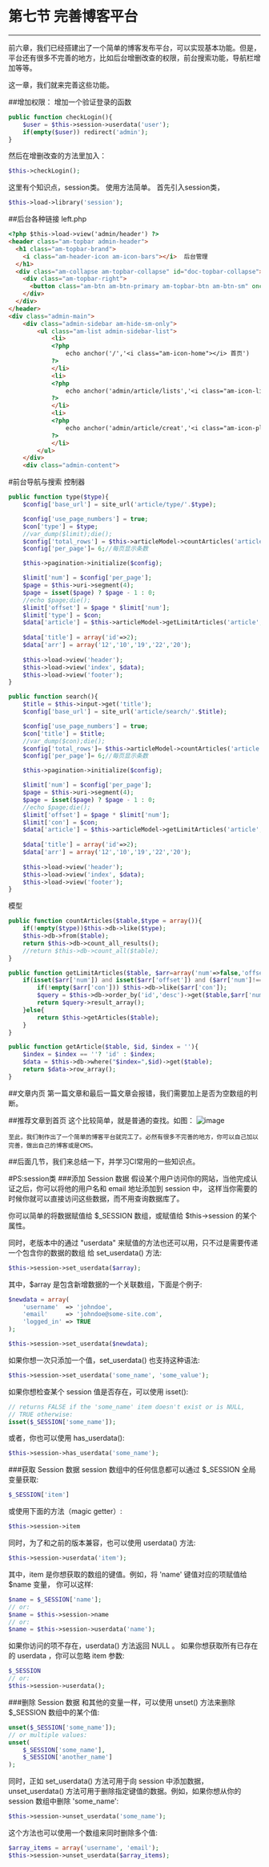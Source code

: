 ﻿# 第七节  完善博客平台

------

前六章，我们已经搭建出了一个简单的博客发布平台，可以实现基本功能。但是，平台还有很多不完善的地方，比如后台增删改查的权限，前台搜索功能，导航栏增加等等。

这一章，我们就来完善这些功能。

##增加权限：
增加一个验证登录的函数
```php
public function checkLogin(){
    $user = $this->session->userdata('user');
    if(empty($user)) redirect('admin');
}
```

然后在增删改查的方法里加入：
```php
$this->checkLogin();
```

这里有个知识点，session类。
使用方法简单。
首先引入session类，
```php
$this->load->library('session');
```
##后台各种链接
left.php
```html
<?php $this->load->view('admin/header') ?>
<header class="am-topbar admin-header">
  <h1 class="am-topbar-brand">
    <i class="am-header-icon am-icon-bars"></i>  后台管理
  </h1>
  <div class="am-collapse am-topbar-collapse" id="doc-topbar-collapse">
    <div class="am-topbar-right">
      <button class="am-btn am-btn-primary am-topbar-btn am-btn-sm" onclick="window.location.href='/index.php/admin/article/logout'">退出</button>
    </div>
  </div>
</header>
<div class="admin-main">
	<div class="admin-sidebar am-hide-sm-only">
		<ul class="am-list admin-sidebar-list">
			<li>
			<?php
				echo anchor('/','<i class="am-icon-home"></i> 首页')
			?>
			</li>
			<li>
			<?php
				echo anchor('admin/article/lists','<i class="am-icon-list"></i> 列表')
			?>
			</li>
			<li>
			<?php
				echo anchor('admin/article/creat','<i class="am-icon-plus"></i> 发布')
			?>
			</li>
		</ul>
	</div>
	<div class="admin-content">
```
#前台导航与搜索
控制器
```php
public function type($type){
    $config['base_url'] = site_url('article/type/'.$type);

	$config['use_page_numbers'] = true;
	$con['type'] = $type;
	//var_dump($limit);die();
	$config['total_rows'] = $this->articleModel->countArticles('article',$con);//数据总条数
	$config['per_page']= 6;//每页显示条数

	$this->pagination->initialize($config);

	$limit['num'] = $config['per_page'];
	$page = $this->uri->segment(4);
	$page = isset($page) ? $page - 1 : 0;
	//echo $page;die();
    $limit['offset'] = $page * $limit['num'];
    $limit['type'] = $con;
    $data['article'] = $this->articleModel->getLimitArticles('article',$limit);
    
    $data['title'] = array('id'=>2);
    $data['arr'] = array('12','10','19','22','20');
    
    $this->load->view('header');
    $this->load->view('index', $data);
    $this->load->view('footer');
}

public function search(){
    $title = $this->input->get('title');
    $config['base_url'] = site_url('article/search/'.$title);

	$config['use_page_numbers'] = true;
	$con['title'] = $title;
	//var_dump($con);die();
	$config['total_rows']= $this->articleModel->countArticles('article',$con);//数据总条数
	$config['per_page']= 6;//每页显示条数

	$this->pagination->initialize($config);

	$limit['num'] = $config['per_page'];
	$page = $this->uri->segment(4);
	$page = isset($page) ? $page - 1 : 0;
	//echo $page;die();
    $limit['offset'] = $page * $limit['num'];
    $limit['con'] = $con;
    $data['article'] = $this->articleModel->getLimitArticles('article',$limit);
    
    $data['title'] = array('id'=>2);
    $data['arr'] = array('12','10','19','22','20');
    
    $this->load->view('header');
    $this->load->view('index', $data);
    $this->load->view('footer');
}
```
模型
```php
public function countArticles($table,$type = array()){
    if(!empty($type))$this->db->like($type);
	$this->db->from($table);
	return $this->db->count_all_results();
	//return $this->db->count_all($table);
}

public function getLimitArticles($table, $arr=array('num'=>false,'offset'=>false,'con'=>array())){
    if(isset($arr['num']) and isset($arr['offset']) and ($arr['num']!==false) and ($arr['offset']!==false)){
        if(!empty($arr['con'])) $this->db->like($arr['con']);
        $query = $this->db->order_by('id','desc')->get($table,$arr['num'],$arr['offset']);
        return $query->result_array();
    }else{
        return $this->getArticles($table);
    }
}

public function getArticle($table, $id, $index = ''){
    $index = $index == ''? 'id' : $index;
    $data = $this->db->where("$index=",$id)->get($table);
    return $data->row_array();
}
```
##文章内页
第一篇文章和最后一篇文章会报错，我们需要加上是否为空数组的判断。


##推荐文章到首页
这个比较简单，就是普通的查找。如图：
![image](images/7-1.png)

    至此，我们制作出了一个简单的博客平台就完工了。必然有很多不完善的地方，你可以自己加以完善，做出自己的博客或是CMS。

##后面几节，我们来总结一下，并学习CI常用的一些知识点。

#PS:session类
###添加 Session 数据
假设某个用户访问你的网站，当他完成认证之后，你可以将他的用户名和 email 地址添加到 session 中， 这样当你需要的时候你就可以直接访问这些数据，而不用查询数据库了。

你可以简单的将数据赋值给 $_SESSION 数组，或赋值给 $this->session 的某个属性。

同时，老版本中的通过 "userdata" 来赋值的方法也还可以用，只不过是需要传递一个包含你的数据的数组 给 set_userdata() 方法:
```php
$this->session->set_userdata($array);
```
其中，$array 是包含新增数据的一个关联数组，下面是个例子:
```php
$newdata = array(
    'username'  => 'johndoe',
    'email'     => 'johndoe@some-site.com',
    'logged_in' => TRUE
);

$this->session->set_userdata($newdata);
```
如果你想一次只添加一个值，set_userdata() 也支持这种语法:
```php
$this->session->set_userdata('some_name', 'some_value');
```
如果你想检查某个 session 值是否存在，可以使用 isset():
```php
// returns FALSE if the 'some_name' item doesn't exist or is NULL,
// TRUE otherwise:
isset($_SESSION['some_name']);
```
或者，你也可以使用 has_userdata():
```php
$this->session->has_userdata('some_name');
```

###获取 Session 数据
session 数组中的任何信息都可以通过 $_SESSION 全局变量获取:
```php
$_SESSION['item']
```
或使用下面的方法（magic getter）:
```php
$this->session->item
```
同时，为了和之前的版本兼容，也可以使用 userdata() 方法:
```php
$this->session->userdata('item');
```
其中，item 是你想获取的数组的键值。例如，将 'name' 键值对应的项赋值给 $name 变量， 你可以这样:
```php
$name = $_SESSION['name'];
// or:
$name = $this->session->name
// or:
$name = $this->session->userdata('name');
```

如果你访问的项不存在，userdata() 方法返回 NULL 。
如果你想获取所有已存在的 userdata ，你可以忽略 item 参数:
```php
$_SESSION
// or:
$this->session->userdata();
```

###删除 Session 数据
和其他的变量一样，可以使用 unset() 方法来删除 $_SESSION 数组中的某个值:
```php
unset($_SESSION['some_name']);
// or multiple values:
unset(
    $_SESSION['some_name'],
    $_SESSION['another_name']
);
```
同时，正如 set_userdata() 方法可用于向 session 中添加数据，unset_userdata() 方法可用于删除指定键值的数据。例如，如果你想从你的 session 数组中删除 'some_name':
```php
$this->session->unset_userdata('some_name');
```
这个方法也可以使用一个数组来同时删除多个值:
```php
$array_items = array('username', 'email');
$this->session->unset_userdata($array_items);
```